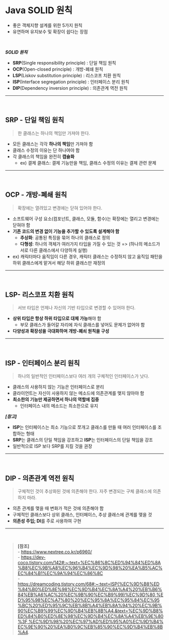 # **Java SOLID 원칙**

- 좋은 객체지향 설계를 위한 5가지 원칙
- 유연하며 유지보수 및 확장이 쉽다는 장점

<br>

**_SOLID 원칙_**

- **SRP**(Single responsibility principle) : 단일 책임 원칙
- **OCP**(Open-closed principle) : 개방-폐쇄 원칙
- **LSP**(Liskov substitution principle) : 리스코프 치환 원칙
- **ISP**(Interface segregation principle) : 인터페이스 분리 원칙
- **DIP**(Dependency inversion principle) : 의존관계 역전 원칙

---

<br>

## **SRP - 단일 책임 원칙**

> 한 클래스는 하나의 책임만 가져야 한다.

- 모든 클래스는 각각 **하나의 책임**만 가져야 함
- 클래스 수정의 이유는 단 하나여야 함
- 각 클래스의 책임을 완전히 **캡슐화**
  - ex) 결제 클래스: 결제 기능만을 책임, 클래스 수정의 이유는 결제 관련 문제

---

<br>

## **OCP - 개방-폐쇄 원칙**

> 확장에는 열려있고 변경에는 닫혀 있어야 한다.

- 소프트웨어 구성 요소(컴포넌트, 클래스, 모듈, 함수)는 확장에는 열리고 변경에는 닫혀야 함
- **기존 코드의 변경 없이 기능을 추가할 수 있도록 설계해야 함**
  - **추상화**: 공통된 특징을 묶어 하나의 클래스로 정의
  - **다형성**: 하나의 객체가 여러가지 타입을 가질 수 있는 것 => (하나의 메소드가 서로 다른 클래스에서 다양하게 실행)
- ex) 캐릭터마다 움직임이 다른 경우, 캐릭터 클래스는 수정하지 않고 움직임 패턴을 하위 클래스에게 맡겨서 해당 하위 클래스만 재정의

---

<br>

## **LSP- 리스코프 치환 원칙**

> 서브 타입은 언제나 자신의 기반 타입으로 변경할 수 있어야 한다.

- **상위 타입은 항상 하위 타입으로 대체 가능**해야 함
  - 부모 클래스가 들어갈 자리에 자식 클래스를 넣어도 문제가 없어야 함
- **다양성과 확장성을 극대화하며 개방-폐쇠 원칙을 구성**

---

<br>

## **ISP - 인터페이스 분리 원칙**

> 하나의 일반적인 인터페이스보다 여러 개의 구체적인 인터페이스가 낫다.

- 클래스의 사용하지 않는 기능은 인터페이스로 분리
- 클라이언트는 자신이 사용하지 않는 메소드에 의존관계를 맺지 않아야 함
- **최소한의 기능만 제공하면서 하나의 역할에 집중**
  - 인터페이스 내의 메소드는 최소한으로 유지

**_[참고]_**

- **ISP**는 인터페이스는 최소 기능으로 쪼개고 클래스를 만들 때 여러 인터페이스를 조합하는 형태
- **SRP**는 클래스의 단일 책임을 강조하고 **ISP**는 인터페이스의 단일 책임을 강조
- 일반적으로 ISP 보다 SRP를 지킬 것을 권장

---

<br>

## **DIP - 의존관계 역전 원칙**

> 구체적인 것이 추상화된 것에 의존해야 한다. 자주 변경되는 구체 클래스에 의존하지 마라.

- 의존 관계를 맺을 때 변화가 적은 것에 의존해야 함
- 구체적인 클래스보다 상위 클래스, 인터페이스, 추상 클래스에 관계를 맺을 것
- **의존성 주입; DI**를 주로 사용하여 구현

---

<br>

> **[참조]** <br> - https://www.nextree.co.kr/p6960/ <br> - https://dev-coco.tistory.com/142#:~:text=%EC%86%8C%ED%94%84%ED%8A%B8%EC%9B%A8%EC%96%B4%EC%9D%98%20%EA%B5%AC%EC%84%B1%EC%9A%94%EC%86%8C <br> - https://dreamcoding.tistory.com/68#:~:text=ISP(%EC%9D%B8%ED%84%B0%ED%8E%98%EC%9D%B4%EC%8A%A4%20%EB%B6%84%EB%A6%AC%20%EC%9B%90%EC%B9%99)%EC%9D%80,%ED%95%98%EC%A7%80%20%EC%95%8A%EC%95%84%EC%95%BC%20%ED%95%9C%EB%8B%A4%EB%8A%94%20%EC%9B%90%EC%B9%99%EC%9D%B4%EB%8B%A4.&text=%EC%9D%B8%ED%84%B0%ED%8E%98%EC%9D%B4%EC%8A%A4%EB%9E%80%3F,%EC%9D%98%20%EC%97%AD%ED%95%A0%EC%9D%B4%EC%9E%90%20%EA%B0%9C%EB%85%90%EC%9D%B4%EB%8B%A4.
